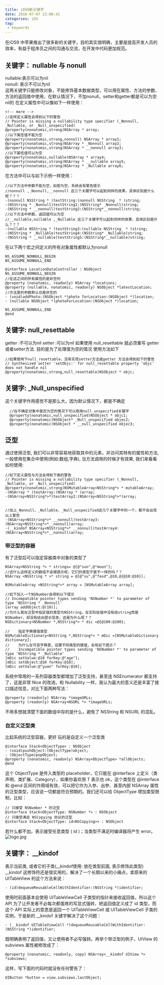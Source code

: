 ```yaml
---
title: iOS9新关键字
date: 2016-07-07 22:00:41
categories: iOS 
tag:
 - keywords
---
```

在iOS9 中苹果推出了很多新的关键字，目的其实很明确，主要是提高开发人员的效率，有益于程序员之间的沟通与交流，在开发中代码更加规范。

## 关键字： nullable 与 nonull
   nullable:表示可以为nil  
   nonull: 表示不可以为nil  
   这两关键字只能修改对象，不能修饰基本数据类型，可以用在属性、方法的参数、方法的返回值中使用，在默认情况下，不加nonull，setter和getter都是可以为空nil的
   在定义属性中可以像如下一样使用：
```objc
<!-- more -->
//这样定义属性会得到以下的警告
// Pointer is missing a nullability type specifier (_Nonnull, _Nullable, or _Null_unspecified)
@property(nonatomic,strong)NSArray * array;
//以下属性值不能为空
@property(nonatomic,strong,nonnull) NSArray * array1;
@property(nonatomic,strong)NSArray * _Nonnull array2;
@property(nonatomic,strong)NSArray * __nonnull array3;
//以下属性值可以为空
@property(nonatomic,nullable)NSArray * array4;
@property(nonatomic,strong)NSArray * __nullable array5;
@property(nonatomic,strong)NSArray * _Nullable array6;
```
在方法中可以与如下示例一样使用：
```objc
//以下方法中参数不能为空，如若为空，系统会有警告提示
//nonnull ,_Nonnull,__nonnull 这三个关键字可以起到同样的效果，具体区别是什么呢？？？
-(nonnull NSString * )testString:(nonnull NSString  * )string;
-(NSString * _Nonnull)testString1:(NSString* _Nonnull)string;
-(NSString * __nonnull)testString2:(NSString*__nonnull)string;
//以下方法中参数，返回值可以为空
//__nullable,nullable ,_Nullable 这三个关键字可以起到同样的效果，具体区别是什么？？？
-(nullable NSString * )testString3:(nullable NSString  * )string;
-(NSString * _Nullable)testString4:(NSString* _Nullable)string;
-(NSString * __nullable)testString5:(NSString*__nullable)string;
```
在以下两个宏之间定义的所有对象属性都默认为nonull
```objc
NS_ASSUME_NONNULL_BEGIN
NS_ASSUME_NONNULL_END

```

```objc
@interface LocationDataController : NSObject
NS_ASSUME_NONNULL_BEGIN
//在这之间的所有属性的是非空的
@property (nonatomic, readonly) NSArray *locations;
@property (nullable, nonatomic, readonly) NSObject *latestLocation;
//方法里的参数默认也是非空的
- (void)addPhoto:(NSObject *)photo forLocation:(NSObject *)location;
- (nullable NSObject *)photoForLocation:(NSObject *)location;

NS_ASSUME_NONNULL_END
@end
```

## 关键字: null_resettable
getter :不可以为nil
setter :可以为nil
如果使用 null_resettable 就必须重写 getter或者setter方法. 目的是为了处理值为空的情况
使用方法如下
```objc
//如果使用下null_resettable，没有实现setter方法或getter 方法会得到如下的警告
// Synthesized setter 'setObjc:' for null_resettable property 'objc' does not handle nil
@property(nonatomic,strong,null_resettable)NSObject * objc;

```

## 关键字: _Null_unspecified
这个关键字作用感觉不是那么大，因为默认情况下，都是不确定
```objc
  //在不确定对象中是否为空的情况下可以使用null_unspecified关键字
  @property(nonatomic,null_unspecified)NSObject * objc1;
  @property(nonatomic)NSObject* _Null_unspecified objec2;
  @property(nonatomic)NSObject * __null_unspecified objec3;
```

## 泛型
通过使用泛型, 我们可以非常容易地获取其中的元素，并访问其特有的属性和方法, 一般使用在集合中使用(例如:数组,字典), 当方法调用的时候才有效果, 我们来看看如何使用:

```objc
//如下定义属性与方法会得到下面的警告
// Pointer is missing a nullability type specifier (_Nonnull, _Nullable, or _Null_unspecified)
@property(nonatomic,strong)NSMutableArray<NSString*> * mutableArray;
-(NSArray * )testArray:(NSArray * )array;
-(NSArray<NSString*>*)testArray2:(NSArray<NSString*>*)array;


//加上_Nonnull、_Nullable、_Null_unspecified这几个关键字中的一个，都不会出现以上警告
-(NSArray<NSString*>* __nonnull)testArray3:(NSArray<NSString*>*__nonnull)array;
-(__kindof NSArray<NSString*>* __nonnull)testArray4:(NSArray<NSString*>*__nonnull)array;
```
### 带泛型的容器
  有了泛型后可以指定容器类中对象的类型了
  ```objc
  NSArray<NSString *> * strings= @[@"sun",@"moon"];
  //这什么这样定义的数组不会报提示呢，它们的类型不是不一样的吗？？
  NSArray <NSString * >* string = @[@"su",@"fasd",@10,@{@10:@10}];

  NSMutableArray <NSString*>* array = [NSMutableArray array];

//如下加入一个NSNumber会得到以下提示
// Incompatible pointer types sending 'NSNumber *' to parameter of type 'NSString * _Nonnull'
  [array addObject:@(10)];
  //为什么我在泛型中指定值的类型为NSString，在实际给值中没有给string而是NSNumber，却没有给出提示信息，这是为什么呢？？
  NSDictionary<NSNumber *,NSString*> * dic =@{@100:@100};

//    指定字典键值类型
  NSMutableDictionary<NSString *,NSString*> * mDic =[NSMutableDictionary dictionary];
//    为什么在可变字典里，设置不同类型的键值，会有如下提示？
//    Incompatible pointer types sending 'NSNumber *' to parameter of type 'NSString * _Nullable'
  [mDic setValue:@10 forKey:@"age"];
  [mDic setObject:@10 forKey:@10];
  [mDic setValue:@"yuan" forKey:@10];
```
系统中常用的一系列容器类型都增加了泛型支持，甚至连 NSEnumerator 都支持了，这是非常 Nice 的改进。和 Nullability 一样，我认为最大的意义还是丰富了接口描述信息，对比下面两种写法：

```objc
@property (readonly) NSArray *imageURLs;
@property (readonly) NSArray<NSURL *> *imageURLs;
```
不用多想就清楚下面的数组中存的是什么，避免了 NSString 和 NSURL 的混乱。
### 自定义泛型类
比起系统的泛型容器，更好 玩的是自定义一个泛型类
```objc
@interface Stack<ObjectType> : NSObject
- (void)pushObject:(ObjectType)object;
- (ObjectType)popObject;
@property (nonatomic, readonly) NSArray<ObjectType> *allObjects;
@end

```
  这个 ObjectType 是传入类型的 placeholder，它只能在 @interface 上定义（类声明、类扩展、Category），如果你喜欢用 T 表示也 ok，这个类型在 @interface 和 @end 区间的作用域有效，可以把它作为入参、出参、甚至内部 NSArray 属性的泛型类型，应该说一切都是符合预期的。我们还可以给 ObjectType 增加类型限制，比如：
  ```objc
  // 只接受 NSNumber * 的泛型
  @interface Stack<ObjectType: NSNumber *> : NSObject
  // 只接受满足 NSCopying 协议的泛型
  @interface Stack<ObjectType: id<NSCopying>> : NSObject
```
若什么都不加，表示接受任意类型 ( id )；当类型不满足时编译器将产生 error。
![logo.jpg](imagesource/logo.jpg)
## 关键字： __kindof
表示当前类, 或者它的子类(__kindof使用: 放在类型前面, 表示修饰此类型)
__kindof 这修饰符还是很实用的，解决了一个长期以来的小痛点，拿原来的 UITableView 的这个方法来说：

```objc
- (id)dequeueReusableCellWithIdentifier:(NSString *)identifier;
```
使用时前面基本会使用 UITableViewCell 子类型的指针来接收返回值，所以这个 API 为了让开发者不必每次都蛋疼的写显式强转，把返回值定义成了 id 类型，而这个 API 实际上的意思是返回一个 UITableViewCell 或 UITableViewCell 子类的实例，于是新的 __kindof 关键字解决了这个问题：

```objc
- (__kindof UITableViewCell *)dequeueReusableCellWithIdentifier:(NSString *)identifier;
```
既明确表明了返回值，又让使用者不必写强转。再举个带泛型的例子，UIView 的 subviews 属性被修改成了：

```objc
@property (nonatomic, readonly, copy) NSArray<__kindof UIView *> *subviews;
```
这样，写下面的代码时就没有任何警告了：

```objc
UIButton *button = view.subviews.lastObject;
```
